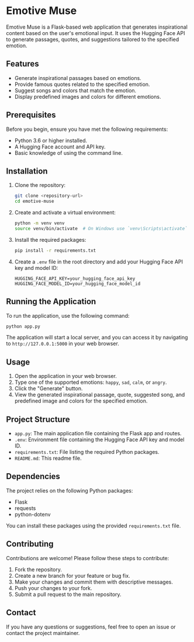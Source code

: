 # Emotive Muse

Emotive Muse is a Flask-based web application that generates inspirational content based on the user's emotional input. It uses the Hugging Face API to generate passages, quotes, and suggestions tailored to the specified emotion.

## Features

- Generate inspirational passages based on emotions.
- Provide famous quotes related to the specified emotion.
- Suggest songs and colors that match the emotion.
- Display predefined images and colors for different emotions.

## Prerequisites

Before you begin, ensure you have met the following requirements:

- Python 3.6 or higher installed.
- A Hugging Face account and API key.
- Basic knowledge of using the command line.

## Installation

1. Clone the repository:

   ```bash
   git clone <repository-url>
   cd emotive-muse
   ```

2. Create and activate a virtual environment:

   ```bash
   python -m venv venv
   source venv/bin/activate  # On Windows use `venv\Scripts\activate`
   ```

3. Install the required packages:

   ```bash
   pip install -r requirements.txt
   ```

4. Create a `.env` file in the root directory and add your Hugging Face API key and model ID:

   ```plaintext
   HUGGING_FACE_API_KEY=your_hugging_face_api_key
   HUGGING_FACE_MODEL_ID=your_hugging_face_model_id
   ```

## Running the Application

To run the application, use the following command:

```bash
python app.py
```

The application will start a local server, and you can access it by navigating to `http://127.0.0.1:5000` in your web browser.

## Usage

1. Open the application in your web browser.
2. Type one of the supported emotions: `happy`, `sad`, `calm`, or `angry`.
3. Click the "Generate" button.
4. View the generated inspirational passage, quote, suggested song, and predefined image and colors for the specified emotion.

## Project Structure

- `app.py`: The main application file containing the Flask app and routes.
- `.env`: Environment file containing the Hugging Face API key and model ID.
- `requirements.txt`: File listing the required Python packages.
- `README.md`: This readme file.

## Dependencies

The project relies on the following Python packages:

- Flask
- requests
- python-dotenv

You can install these packages using the provided `requirements.txt` file.

## Contributing

Contributions are welcome! Please follow these steps to contribute:

1. Fork the repository.
2. Create a new branch for your feature or bug fix.
3. Make your changes and commit them with descriptive messages.
4. Push your changes to your fork.
5. Submit a pull request to the main repository.

## Contact

If you have any questions or suggestions, feel free to open an issue or contact the project maintainer.
